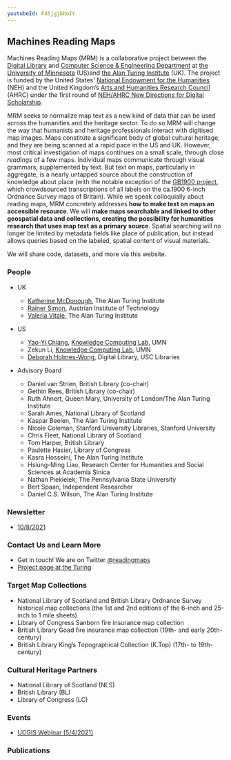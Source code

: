 ```yaml
---
youtubeId: F45jgjbhoIY
---
```


## Machines Reading Maps

Machines Reading Maps (MRM) is a collaborative project between the [Digital Library](http://digitallibrary.usc.edu/) and [Computer Science & Engineering Department](https://cse.umn.edu/cs) at [the University of Minnesota](https://www.umn.edu/) (US)and [the Alan Turing Institute](https://www.turing.ac.uk/) (UK). The project is funded by the United States' [National Endowment for the Humanities](https://www.neh.gov/) (NEH) and the United Kingdom’s [Arts and Humanities Research Council](https://ahrc.ukri.org/) (AHRC) under the first round of [NEH/AHRC New Directions for Digital Scholarship](https://www.neh.gov/news/neh-and-uk-arts-and-humanities-research-council-announce-grants-support-digital-innovation).

MRM seeks to normalize map text as a new kind of data that can be used across the humanities and the heritage sector. To do so MRM will change the way that humanists and heritage professionals interact with digitised map images. Maps constitute a significant body of global cultural heritage, and they are being scanned at a rapid pace in the US and UK. However, most critical investigation of maps continues on a small scale, through close *readings* of a few maps. Individual maps communicate through visual grammars, supplemented by text. But text on maps, particularly in aggregate, is a nearly untapped source about the construction of knowledge about place (with the notable exception of the [GB1900 project](https://geo.nls.uk/maps/gb1900/), which crowdsourced transcriptions of all labels on the ca.1900 6-inch Ordnance Survey maps of Britain). While we speak colloquially about reading maps, MRM concretely addresses **how to make text on maps an accessible resource**. We will **make maps searchable and linked to other geospatial data and collections, creating the possibility for humanities research that uses map text as a primary source**. Spatial searching will no longer be limited by metadata fields like place of publication, but instead allows queries based on the labeled, spatial content of visual materials.

We will share code, datasets, and more via this website.


### People

- UK
  - [Katherine McDonough](https://www.turing.ac.uk/people/researchers/katherine-mcdonough), The Alan Turing Institute
  - [Rainer Simon](https://rsimon.github.io/), Austrian Institute of Technology
  - [Valeria Vitale](https://www.turing.ac.uk/people/research-associates/valeria-vitale), The Alan Turing Institute

- US
  - [Yao-Yi Chiang](https://yaoyichi.github.io/), [Knowledge Computing Lab](https://knowledge-computing.github.io/), UMN
  - Zekun Li, [Knowledge Computing Lab](https://knowledge-computing.github.io/), UMN
  - [Deborah Holmes-Wong](https://libraries.usc.edu/person/deborah-ann-holmes-wong), Digital Library, USC Libraries

- Advisory Board
  - Daniel van Strien, British Library (co-chair)
  - Gethin Rees, British Library (co-chair)
  - Ruth Ahnert, Queen Mary, University of London/The Alan Turing Institute
  - Sarah Ames, National Library of Scotland
  - Kaspar Beelen, The Alan Turing Institute
  - Nicole Coleman, Stanford University Libraries, Stanford University
  - Chris Fleet, National Library of Scotland
  - Tom Harper, British Library
  - Paulette Hasier, Library of Congress
  - Kasra Hosseini, The Alan Turing Institute
  - Hsiung-Ming Liao, Research Center for Humanities and Social Sciences at Academia Sinica
  - Nathan Piekielek, The Pennsylvania State University
  - Bert Spaan, Independent Researcher
  - Daniel C.S. Wilson, The Alan Turing Institute

### Newsletter
- [10/8/2021](https://github.com/machines-reading-maps/Tutorials-Newsletters/blob/main/Newsletter_2021_10.pdf)

### Contact Us and Learn More
- Get in touch! We are on Twitter [@readingmaps](https://twitter.com/ReadingMaps)
- [Project page at the Turing](https://www.turing.ac.uk/research/research-projects/machines-reading-maps)

### Target Map Collections
- National Library of Scotland and British Library Ordnance Survey historical map collections (the 1st and 2nd editions of the 6-inch and 25-inch to 1 mile sheets)
- Library of Congress Sanborn fire insurance map collection
- British Library Goad fire insurance map collection (19th- and early 20th-century)
- British Library King’s Topographical Collection (K.Top) (17th- to 19th-century)

### Cultural Heritage Partners
- National Library of Scotland (NLS)
- British Library (BL)
- Library of Congress (LC)

### Events
- [UCGIS Webinar (5/4/2021)](https://youtu.be/F45jgjbhoIY)
### Publications
